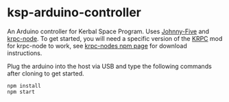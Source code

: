 # ksp-arduino-controller

An Arduino controller for Kerbal Space Program. Uses [Johnny-Five](http://johnny-five.io/) and [krpc-node](https://www.npmjs.com/package/krpc-node). To get started, you will need a specific version of the [KRPC](https://krpc.github.io) mod for krpc-node to work, see [krpc-nodes npm page](https://www.npmjs.com/package/krpc-node) for download instructions. 

Plug the arduino into the host via USB and type the following commands after cloning to get started. 

```
npm install
npm start
```
